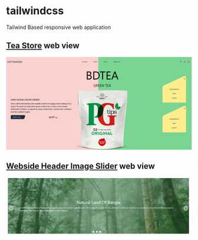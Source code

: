 # tailwindcss
Tailwind Based responsive web application
## [Tea Store](https://github.com/mizanurhasan0/react/tree/main/portfolio2) web view 
![Home page](https://github.com/mizanurhasan0/TailwindCss/blob/032ff1f433ca3bf5c95bf06b5b9733b3ec5e67d3/tea_shop/src/assets/full_screen_short.PNG "Info page")

## [Webside Header Image Slider](https://github.com/mizanurhasan0/react/tree/main/portfolio2) web view 
![Home page](https://github.com/mizanurhasan0/TailwindCss/blob/c9b26f25739e12dc9cda5d94734cc76c35e97077/Tailwind_Small_Components/src/assets/Component%20Img/header%20slider.PNG "Info page")

